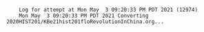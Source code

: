         Log for attempt at Mon May  3 09:20:33 PM PDT 2021 (12974)
        Mon May  3 09:20:33 PM PDT 2021 Converting 2020HIST201/KBe21hist201floRevolutionInChina.org...
